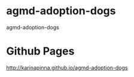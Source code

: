 # agmd-adoption-dogs
agmd-adoption-dogs

# Github Pages
http://karinapinna.github.io/agmd-adoption-dogs
